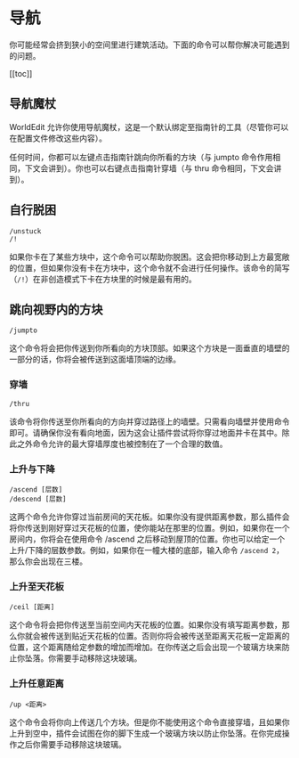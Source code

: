 # 导航

你可能经常会挤到狭小的空间里进行建筑活动。下面的命令可以帮你解决可能遇到的问题。

[[toc]]

## 导航魔杖

WorldEdit 允许你使用导航魔杖，这是一个默认绑定至指南针的工具（尽管你可以在配置文件修改这些内容）。

任何时间，你都可以左键点击指南针跳向你所看的方块（与 jumpto 命令作用相同，下文会讲到）。你也可以右键点击指南针穿墙（与 thru 命令相同，下文会讲到）。

## 自行脱困

```
/unstuck
/!
```

如果你卡在了某些方块中，这个命令可以帮助你脱困。这会把你移动到上方最宽敞的位置，但如果你没有卡在方块中，这个命令就不会进行任何操作。该命令的简写（`/!`）在非创造模式下卡在方块里的时候是最有用的。

## 跳向视野内的方块

```
/jumpto
```
这个命令将会把你传送到你所看向的方块顶部。如果这个方块是一面垂直的墙壁的一部分的话，你将会被传送到这面墙顶端的边缘。

### 穿墙

```
/thru
```
该命令将你传送至你所看向的方向并穿过路径上的墙壁。只需看向墙壁并使用命令即可。请确保你没有看向地面，因为这会让插件尝试将你穿过地面并卡在其中。除此之外命令允许的最大穿墙厚度也被控制在了一个合理的数值。

### 上升与下降

```
/ascend [层数]
/descend [层数]
```

这两个命令允许你穿过当前房间的天花板。如果你没有提供距离参数，那么插件会将你传送到刚好穿过天花板的位置，使你能站在那里的位置。例如，如果你在一个房间内，你将会在使用命令 /ascend 之后移动到屋顶的位置。你也可以给定一个上升/下降的层数参数。例如，如果你在一幢大楼的底部，输入命令 `/ascend 2`，那么你会出现在三楼。

### 上升至天花板

```
/ceil [距离]
```
这个命令将会把你传送至当前空间内天花板的位置。如果你没有填写距离参数，那么你就会被传送到贴近天花板的位置。否则你将会被传送至距离天花板一定距离的位置，这个距离随给定参数的增加而增加。在你传送之后会出现一个玻璃方块来防止你坠落。你需要手动移除这块玻璃。

### 上升任意距离

```
/up <距离>
```
这个命令会将你向上传送几个方块。但是你不能使用这个命令直接穿墙，且如果你上升到空中，插件会试图在你的脚下生成一个玻璃方块以防止你坠落。在你完成操作之后你需要手动移除这块玻璃。